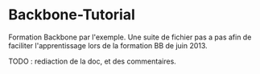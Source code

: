 Backbone-Tutorial
=================

Formation Backbone par l'exemple.
Une suite de fichier pas a pas afin de faciliter l'apprentissage lors de la formation BB de juin 2013.

TODO : rediaction de la doc, et des commentaires.
